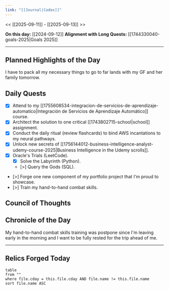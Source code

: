 ```yaml
---
link: "[[Journal|Codex]]"
---
```

<< [[2025-09-11]] - [[2025-09-13]] >>

**On this day:** [[2024-09-12]]
**Alignment with Long Quests:** [[1744330040-goals-2025|Goals 2025]]

---
## Planned Highlights of the Day
I have to pack all my necessary things to go to far lands with my GF and her family tomorrow.

## Daily Quests
- [x] Attend to my [[1755608534-integracion-de-servicios-de-aprendizaje-automatico|Integración de Servicios de Aprendizaje Automático]] course.
- [x] Architect the solution to one critical [[1743802715-school|school]] assignment.
- [x] Conduct the daily ritual (review flashcards) to bind AWS incantations to my neural pathways.
- [x] Unlock new secrets of [[1756144012-business-intelligence-analyst-udemy-course-2025|Business Intelligence in the Udemy scrolls]].
- [x] Oracle's Trials (LeetCode).
	- [x] Solve the Labyrinth (Python).
	- [>] Query the Gods (SQL).
- [>] Forge one new component of my portfolio project that I'm proud to showcase.
- [>] Train my hand-to-hand combat skills.

## Council of Thoughts


## Chronicle of the Day
My hand-to-hand combat skills training was postpone since I'm leaving early in the morning and I want to be fully rested for the trip ahead of me.

---
## Relics Forged Today
```dataview
table
from ""
where file.cday = this.file.cday AND file.name != this.file.name
sort file.name ASC
```

